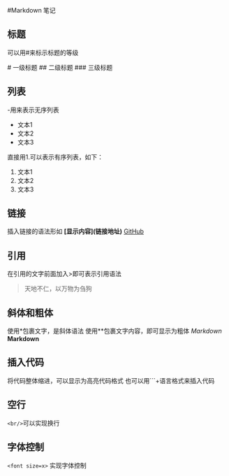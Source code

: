 #Markdown 笔记

## 标题
可以用\#来标示标题的等级

\# 一级标题
\## 二级标题
\### 三级标题

## 列表
\-用来表示无序列表
- 文本1
- 文本2
- 文本3

直接用1\.可以表示有序列表，如下：
1. 文本1
2. 文本2
3. 文本3

## 链接
插入链接的语法形如 **\[显示内容]\(链接地址)**
[GitHub](https://github.com/)

## 引用
在引用的文字前面加入\>即可表示引用语法
> 天地不仁，以万物为刍狗

## 斜体和粗体
使用\*包裹文字，是斜体语法
使用\**包裹文字内容，即可显示为粗体
*Markdown*
**Markdown**

## 插入代码
将代码整体缩进，可以显示为高亮代码格式
也可以用\```+语言格式来插入代码

## 空行
` <br/> `可以实现换行

## 字体控制
`<font size=x>` 实现字体控制


